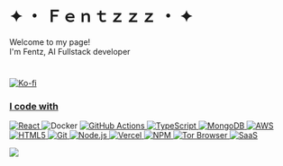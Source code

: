 <h1>✦ ・ Ｆｅｎｔｚｚｚ ・ ✦</h1>

<p>Welcome to my page! </br> I'm Fentz, AI Fullstack developer </p>

<h1></h1>
<p>
    <a href="https://ko-fi.com/V7V81K6VJN">
        <img alt="Ko-fi" src="https://ko-fi.com/img/githubbutton_sm.svg" />
</p>
<h3>I code with</h3>
<p>
    <a href="https://react.dev/">
      <img alt="React" src="https://img.shields.io/badge/React-61DAFB?style=for-the-badge&logo=react&logoColor=white" />
    </a>
    <img alt="Docker" src="https://img.shields.io/badge/Docker-2496ED?style=for-the-badge&logo=docker&logoColor=white" />
    <a href="https://github.com/features/actions">
      <img alt="GitHub Actions" src="https://img.shields.io/badge/GitHub_Actions-2088FF?style=for-the-badge&logo=github-actions&logoColor=white" />
    </a>
    <a href="https://www.typescriptlang.org/">
    <img alt="TypeScript" src="https://img.shields.io/badge/TypeScript-3178C6?style=for-the-badge&logo=typescript&logoColor=white" />
    </a>
    <a href="https://www.mongodb.com/">
    <img alt="MongoDB" src="https://img.shields.io/badge/MongoDB-47A248?style=for-the-badge&logo=mongodb&logoColor=white" />
    </a>
    <a href="https://aws.amazon.com/">
    <img alt="AWS" src="https://img.shields.io/badge/AWS-FF9900?style=for-the-badge&logo=amazon-aws&logoColor=white" />
    </a>
    <a href="https://html5up.net/">
    <img alt="HTML5" src="https://img.shields.io/badge/HTML5-E34F26?style=for-the-badge&logo=html5&logoColor=white" />
    </a>
    <a href="https://git-scm.com/">
    <img alt="Git" src="https://img.shields.io/badge/Git-F05032?style=for-the-badge&logo=git&logoColor=white" />
    </a>
    <a href="https://nodejs.org/en">
    <img alt="Node.js" src="https://img.shields.io/badge/Node.js-339933?style=for-the-badge&logo=node.js&logoColor=white" />
    </a>
    <a href="https://vercel.com">
    <img alt="Vercel" src="https://img.shields.io/badge/Vercel-000000?style=for-the-badge&logo=vercel&logoColor=white" />
    </a>
    <a href="https://www.npmjs.com/">
    <img alt="NPM" src="https://img.shields.io/badge/NPM-CB3837?style=for-the-badge&logo=npm&logoColor=white" />
    </a>
    <a href="https://www.torproject.org/">
    <img alt="Tor Browser" src="https://img.shields.io/badge/Tor_Browser-7E4798?style=for-the-badge&logo=torproject&logoColor=white" />
    </a>
    <a href="">
    <img alt="SaaS" src="https://img.shields.io/badge/SaaS-3E8EDE?style=for-the-badge&logo=cloudflare&logoColor=white" />
    </a>
</p>

![](https://github.com/fentz26/fentz26/languages.svg)
